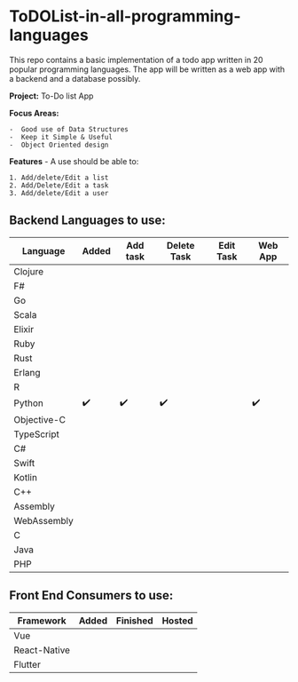 # ToDOList-in-all-programming-languages
This repo contains a basic implementation of a todo app written in 20 popular programming languages.
The app will be written as a web app with a backend and a database possibly. 

**Project:** To-Do list App

**Focus Areas:**

	-  Good use of Data Structures
	-  Keep it Simple & Useful
	-  Object Oriented design
    

**Features** - A use should be able to:

	1. Add/delete/Edit a list
	2. Add/Delete/Edit a task
	3. Add/delete/Edit a user


## Backend Languages to use:

Language | Added | Add task | Delete Task | Edit Task | Web App
-------- | ----- | -------- | ----------- | --------- | -------
Clojure |  |  |  |  |  
F# |  |  |  |  |  
Go |  |  |  |  |  
Scala |  |  |  |  |  
Elixir |  |  |  |  |  
Ruby |  |  |  |  |  
Rust |  |  |  |  |  
Erlang |  |  |  |  |  
R |  |  |  |  |  
Python | :heavy_check_mark: | :heavy_check_mark: | :heavy_check_mark: |  | :heavy_check_mark:
Objective-C |  |  |  |  |  
TypeScript |  |  |  |  |  
C# |  |  |  |  |  
Swift |  |  |  |  |  
Kotlin |  |  |  |  |  
C++ |  |  |  |  |  
Assembly |  |  |  |  |  
WebAssembly |  |  |  |  |  
C |  |  |  |  |  
Java |  |  |  |  |  
PHP |  |  |  |  |  

## Front End Consumers to use:

Framework | Added | Finished | Hosted 
--------- | ----- | -------- | -------
Vue |  |  |  |
React-Native |  |  |  |
Flutter |  |  |  |

